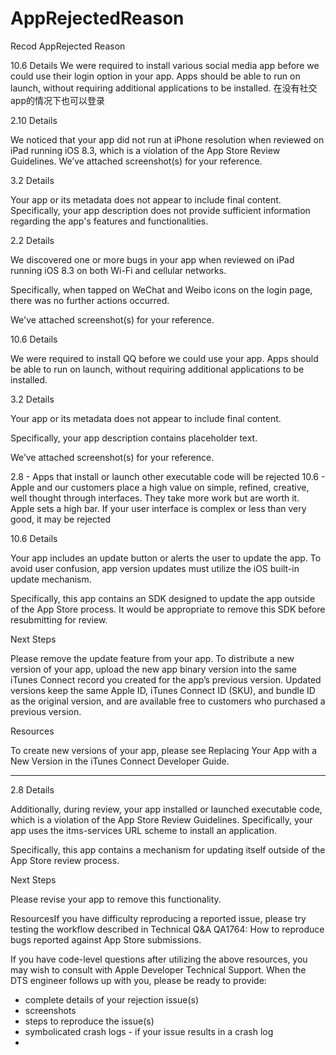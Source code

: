 # AppRejectedReason
Recod  AppRejected Reason 

10.6 Details
We were required to install various social media app before we could use their login option in your app. 
Apps should be able to run on launch, without requiring additional applications to be installed.
在没有社交app的情况下也可以登录

2.10 Details

We noticed that your app did not run at iPhone resolution when reviewed on iPad running iOS 8.3, which is a violation of the App Store Review Guidelines. We’ve attached screenshot(s) for your reference.

3.2 Details

Your app or its metadata does not appear to include final content. Specifically, your app description does not provide sufficient information regarding the app's features and functionalities.

2.2 Details

We discovered one or more bugs in your app when reviewed on iPad running iOS 8.3 on both Wi-Fi and cellular networks.

Specifically, when tapped on WeChat and Weibo icons on the login page, there was no further actions occurred.

We've attached screenshot(s) for your reference.

10.6 Details

We were required to install QQ before we could use your app. Apps should be able to run on launch, without requiring additional applications to be installed.


3.2 Details

Your app or its metadata does not appear to include final content. 

Specifically, your app description contains placeholder text.

We’ve attached screenshot(s) for your reference.

2.8 - Apps that install or launch other executable code will be rejected
10.6 - Apple and our customers place a high value on simple, refined, creative, well thought through interfaces. They take more work but are worth it. Apple sets a high bar. If your user interface is complex or less than very good, it may be rejected


10.6 Details  

Your app includes an update button or alerts the user to update the app. To avoid user confusion, app version updates must utilize the iOS built-in update mechanism. 

Specifically, this app contains an SDK designed to update the app outside of the App Store process. It would be appropriate to remove this SDK before resubmitting for review.

Next Steps

Please remove the update feature from your app. To distribute a new version of your app, upload the new app binary version into the same iTunes Connect record you created for the app’s previous version. Updated versions keep the same Apple ID, iTunes Connect ID (SKU), and bundle ID as the original version, and are available free to customers who purchased a previous version. 

Resources

To create new versions of your app, please see Replacing Your App with a New Version in the iTunes Connect Developer Guide. 

--------------------------------------------------

2.8 Details

Additionally, during review, your app installed or launched executable code, which is a violation of the App Store Review Guidelines. Specifically, your app uses the itms-services URL scheme to install an application.

Specifically, this app contains a mechanism for updating itself outside of the App Store review process.

Next Steps

Please revise your app to remove this functionality.

ResourcesIf you have difficulty reproducing a reported issue, please try testing the workflow described in Technical Q&A QA1764: How to reproduce bugs reported against App Store submissions.

If you have code-level questions after utilizing the above resources, you may wish to consult with Apple Developer Technical Support. When the DTS engineer follows up with you, please be ready to provide:
- complete details of your rejection issue(s)
- screenshots
- steps to reproduce the issue(s)
- symbolicated crash logs - if your issue results in a crash log
- 

